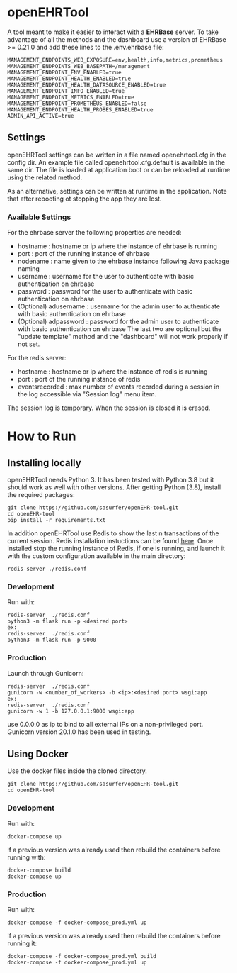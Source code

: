 # openEHRTool

A tool meant to make it easier to interact with a **EHRBase** server. To take advantage of all the methods and the dashboard use a version of EHRBase >= 0.21.0 and add these lines to the .env.ehrbase file:
```
MANAGEMENT_ENDPOINTS_WEB_EXPOSURE=env,health,info,metrics,prometheus
MANAGEMENT_ENDPOINTS_WEB_BASEPATH=/management
MANAGEMENT_ENDPOINT_ENV_ENABLED=true
MANAGEMENT_ENDPOINT_HEALTH_ENABLED=true
MANAGEMENT_ENDPOINT_HEALTH_DATASOURCE_ENABLED=true
MANAGEMENT_ENDPOINT_INFO_ENABLED=true
MANAGEMENT_ENDPOINT_METRICS_ENABLED=true
MANAGEMENT_ENDPOINT_PROMETHEUS_ENABLED=false
MANAGEMENT_ENDPOINT_HEALTH_PROBES_ENABLED=true
ADMIN_API_ACTIVE=true
```
## Settings
openEHRTool settings can be written in a file named openehrtool.cfg in the config dir. An example file called openehrtool.cfg.default is available in the same dir. The file is loaded at application boot or can be reloaded at runtime using the related method.

As an alternative, settings can be written at runtime in the application. Note that after rebooting ot stopping the app they are lost. 

### Available Settings
For the ehrbase server the following properties are needed:
* hostname : hostname or ip where the instance of ehrbase is running
* port : port of the running instance of ehrbase
* nodename : name given to the ehrbase instance following Java package naming
* username : username for the user to authenticate with basic authentication on ehrbase
* password : password for the user to authenticate with basic authentication on ehrbase
* (Optional) adusername : username for the admin user to authenticate with basic authentication on ehrbase
* (Optional) adpassword : password for the admin user to authenticate with basic authentication on ehrbase
The last two are optional but the "update template" method and the "dashboard" will not work properly if not set.

For the redis server:
* hostname : hostname or ip where the instance of redis is running
* port : port of the running instance of redis
* eventsrecorded : max number of events recorded during a session in the log accessible via "Session log" menu item.

The session log is temporary. When the session is closed it is erased.

# How to Run

## Installing locally
openEHRTool needs Python 3. It has been tested with Python 3.8 but it should work as well with other versions.
After getting Python (3.8), install the required packages:
```
git clone https://github.com/sasurfer/openEHR-tool.git
cd openEHR-tool
pip install -r requirements.txt
```

In addition openEHRTool use Redis to show the last n transactions of the current session. Redis installation instuctions can be found [here](https://redis.io/docs/getting-started/installation). Once installed stop the running instance of Redis, if one is running, and launch it with the custom configuration available in the main directory:
```
redis-server ./redis.conf
```
### Development
Run with:
```
redis-server  ./redis.conf
python3 -m flask run -p <desired port>
ex:
redis-server  ./redis.conf
python3 -m flask run -p 9000
```
### Production
Launch through Gunicorn:
```
redis-server  ./redis.conf
gunicorn -w <number_of_workers> -b <ip>:<desired port> wsgi:app
ex:
redis-server  ./redis.conf
gunicorn -w 1 -b 127.0.0.1:9000 wsgi:app
```
use 0.0.0.0 as ip to bind to all external IPs on a non-privileged port.  Gunicorn version 20.1.0 has been used in testing.
## Using Docker
Use the docker files inside the cloned directory.
```
git clone https://github.com/sasurfer/openEHR-tool.git  
cd openEHR-tool
```
### Development
Run with:
```
docker-compose up
```
if a previous version was already used then rebuild the containers before running with:
```
docker-compose build
docker-compose up
```
### Production
Run with:
```
docker-compose -f docker-compose_prod.yml up
```
if a previous version was already used then rebuild the containers before running it:
```
docker-compose -f docker-compose_prod.yml build
docker-compose -f docker-compose_prod.yml up
```

